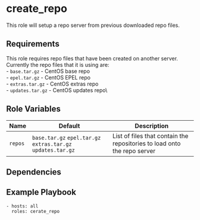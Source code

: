 create_repo
===========

This role will setup a repo server from previous downloaded repo files.

Requirements
------------

This role requires repo files that have been created on another server. Currently the repo files that it is using are:\
    - `base.tar.gz`     -  CentOS base repo\
    - `epel.tar.gz`     -  CentOS EPEL repo\
    - `extras.tar.gz`   -  CentOS extras repo\
    - `updates.tar.gz`  -  CentOS updates repo\

Role Variables
--------------

| Name | Default | Description |
|------|---------|-------------|
| `repos` | `base.tar.gz`   `epel.tar.gz`   `extras.tar.gz`   `updates.tar.gz` | List of files that contain the repositories to load onto the repo server |

Dependencies
------------

Example Playbook
----------------

    - hosts: all
      roles: cerate_repo

